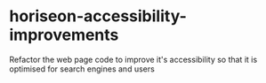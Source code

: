 # horiseon-accessibility-improvements
Refactor the web page code to improve it's accessibility so that it is optimised for search engines and users
